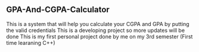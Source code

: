 ## GPA-And-CGPA-Calculator

This is a system that will help you calculate your CGPA and GPA by putting the valid credentials
This is a developing project so more updates will be done
This is my first personal project done by me on my 3rd semester (First time learaning C++)
